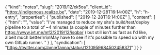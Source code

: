 {
  "kind": "notes",
  "slug": "2019/12/xk5oa",
  "client_id": "https://indigenous.realize.be",
  "date": "2019-12-28T16:14:00Z",
  "h": "h-entry",
  "properties": {
    "published": [
      "2019-12-28T16:14:00Z"
    ],
    "content": [
      {
        "html": "",
        "value": "I've managed to reduce my site's build/test/deploy pipeline to a total of ~4 minutes (a couple of minutes further than https://www.jvt.me/mf2/2019/12/isqba/ ) but still isn't as fast as I'd like, albeit much better!\n\nMay have to see if it's possible to speed up with my own GitLab runner. "
      }
    ],
    "syndication": [
      "https://twitter.com/JamieTanna/status/1210959684502458371"
    ]
  }
}
